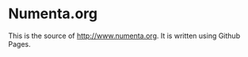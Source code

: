 Numenta.org
===========

This is the source of http://www.numenta.org. It is written using Github Pages.
